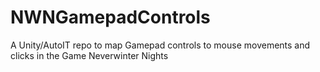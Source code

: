 # NWNGamepadControls
A Unity/AutoIT repo to map Gamepad controls to mouse movements and clicks in the Game Neverwinter Nights
